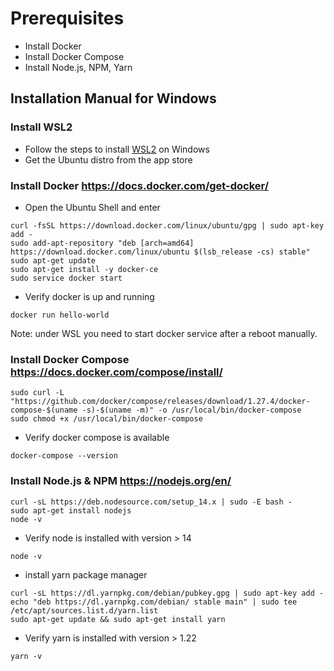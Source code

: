 # Prerequisites

- Install Docker
- Install Docker Compose
- Install Node.js, NPM, Yarn

## Installation Manual for Windows

### Install WSL2

- Follow the steps to install [WSL2](https://docs.microsoft.com/en-us/windows/wsl/install-win10) on Windows
- Get the Ubuntu distro from the app store

### Install Docker https://docs.docker.com/get-docker/

- Open the Ubuntu Shell and enter

```console
curl -fsSL https://download.docker.com/linux/ubuntu/gpg | sudo apt-key add -
sudo add-apt-repository "deb [arch=amd64] https://download.docker.com/linux/ubuntu $(lsb_release -cs) stable"
sudo apt-get update
sudo apt-get install -y docker-ce
sudo service docker start
```

- Verify docker is up and running

```console
docker run hello-world
```

Note: under WSL you need to start docker service after a reboot manually.

### Install Docker Compose https://docs.docker.com/compose/install/

```console
sudo curl -L "https://github.com/docker/compose/releases/download/1.27.4/docker-compose-$(uname -s)-$(uname -m)" -o /usr/local/bin/docker-compose
sudo chmod +x /usr/local/bin/docker-compose
```

- Verify docker compose is available

```console
docker-compose --version
```

### Install Node.js & NPM https://nodejs.org/en/

```console
curl -sL https://deb.nodesource.com/setup_14.x | sudo -E bash -
sudo apt-get install nodejs
node -v 
```

- Verify node is installed with version > 14

```console
node -v 
```

- install yarn package manager

```console
curl -sL https://dl.yarnpkg.com/debian/pubkey.gpg | sudo apt-key add -
echo "deb https://dl.yarnpkg.com/debian/ stable main" | sudo tee /etc/apt/sources.list.d/yarn.list
sudo apt-get update && sudo apt-get install yarn
```

- Verify yarn is installed with version > 1.22

```console
yarn -v 
```
